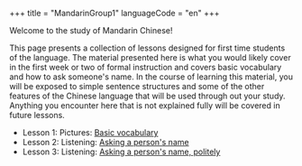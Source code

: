 +++
title = "MandarinGroup1"
languageCode = "en"
+++

Welcome to the study of Mandarin Chinese\!

This page presents a collection of lessons designed for first time
students of the language. The material presented here is what you would
likely cover in the first week or two of formal instruction and covers
basic vocabulary and how to ask someone's name. In the course of
learning this material, you will be exposed to simple sentence
structures and some of the other features of the Chinese language that
will be used through out your study. Anything you encounter here that is
not explained fully will be covered in future lessons.

  - Lesson 1: Pictures: [Basic vocabulary](/en/zh/%E7%AE%80%E4%BB%8B)
  - Lesson 2: Listening: [Asking a person's
    name](/user/ian/FSI-Mandarin-Module01-Unit01)
  - Lesson 3: Listening: [Asking a person's name,
    politely](/user/ian/FSI-Mandarin-Mosule-01-Unit01-1)
